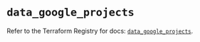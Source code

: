 # `data_google_projects`

Refer to the Terraform Registry for docs: [`data_google_projects`](https://registry.terraform.io/providers/hashicorp/google-beta/6.20.0/docs/data-sources/google_projects).
